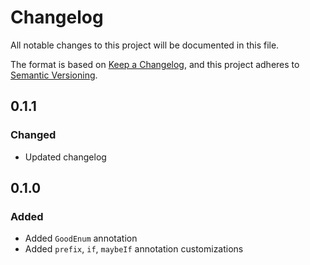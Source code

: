 # Changelog

All notable changes to this project will be documented in this file.

The format is based on [Keep a Changelog](https://keepachangelog.com/en/1.0.0/),
and this project adheres to [Semantic Versioning](https://semver.org/spec/v2.0.0.html).

## 0.1.1

### Changed

- Updated changelog

## 0.1.0

### Added

- Added `GoodEnum` annotation
- Added `prefix`, `if`, `maybeIf` annotation customizations
